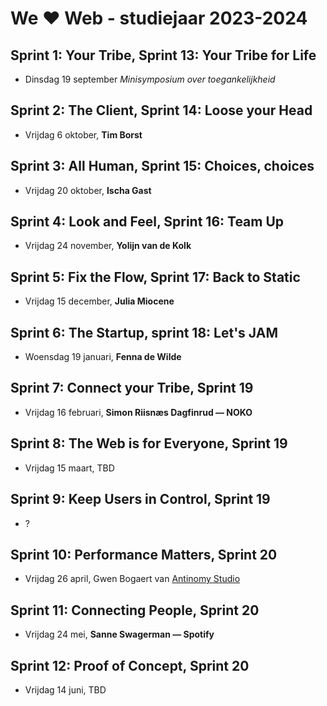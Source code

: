 # We ♥ Web - studiejaar 2023-2024

##  Sprint 1: Your Tribe, Sprint 13: Your Tribe for Life
- Dinsdag 19 september *Minisymposium over toegankelijkheid*

## Sprint 2: The Client, Sprint 14: Loose your Head
- Vrijdag 6 oktober, **Tim Borst**

## Sprint 3: All Human, Sprint 15: Choices, choices
- Vrijdag 20 oktober, **Ischa Gast**

## Sprint 4: Look and Feel, Sprint 16: Team Up
- Vrijdag 24 november, **Yolijn van de Kolk**

## Sprint 5: Fix the Flow, Sprint 17: Back to Static
- Vrijdag 15 december, **Julia Miocene**

## Sprint 6: The Startup, sprint 18: Let's JAM
- Woensdag 19 januari, **Fenna de Wilde**

## Sprint 7: Connect your Tribe, Sprint 19
- Vrijdag 16 februari, **Simon Riisnæs Dagfinrud — NOKO**

## Sprint 8: The Web is for Everyone, Sprint 19
- Vrijdag 15 maart, TBD

## Sprint 9: Keep Users in Control, Sprint 19
- ?

## Sprint 10: Performance Matters, Sprint 20
- Vrijdag 26 april, Gwen Bogaert van [Antinomy Studio](https://antinomy.studio/)

## Sprint 11: Connecting People, Sprint 20
- Vrijdag 24 mei, **Sanne Swagerman — Spotify**

## Sprint 12: Proof of Concept, Sprint 20
- Vrijdag 14 juni, TBD
